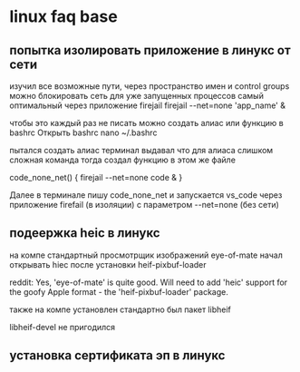 # linux faq base

## попытка изолировать приложение в линукс от сети

изучил все возможные пути, через пространство имен и control groups можно блокировать сеть для уже запущенных процессов
самый оптимальный через приложение firejail
firejail --net=none 'app_name' &

чтобы это каждый раз не писать можно создать алиас или функцию в bashrc
Открыть bashrc
nano ~/.bashrc

пытался создать алиас терминал выдавал что для алиаса слишком сложная команда
тогда создал функцию в этом же файле

code_none_net()
    {
     	firejail --net=none code &
    }

Далее в терминале пишу code_none_net и запускается vs_code через приложение firefail (в изоляции) с параметром --net=none (без сети)

## подеержка heic в линукс

на компе стандартный просмотрщик изображений eye-of-mate начал открывать hiec после установки heif-pixbuf-loader

reddit:
Yes, 'eye-of-mate' is quite good.
Will need to add 'heic' support for the goofy Apple format - the 'heif-pixbuf-loader' package.

также на компе установлен стандартно был пакет libheif

libheif-devel не пригодился

## установка сертификата эп в линукс

